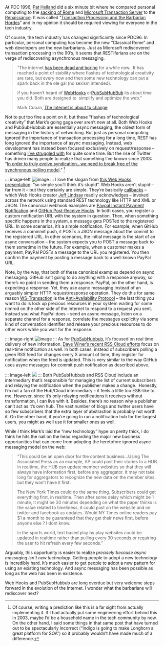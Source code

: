 At PDC 1996, [Pat Helland](http://blogs.msdn.com/pathelland/) did a six
minute bit where he compared personal computing to the [sacking of
Rome](http://en.wikipedia.org/wiki/Sack_of_Rome_(455)) and [Microsoft
Transaction
Server](http://en.wikipedia.org/wiki/Microsoft_Transaction_Server) to
the [Renaissance](http://en.wikipedia.org/wiki/Renissance). It was
called “[Transaction Processing and the Barbarian
Hordes](http://blogs.msdn.com/pathelland/archive/2009/01/19/transaction-processing-and-the-barbarian-hordes.aspx)”
and in my opinion it should be required viewing for everyone in the tech
industry.

Of course, the tech industry has changed significantly since PDC96. In
particular, personal computing has become the new “Classical Rome” and
web developers are the new barbarians. Just as Microsoft rediscovered
transaction processing in the 90’s, it seems that RESTifarians are on
the verge of rediscovering asynchronous messaging.

> “The internet [has been dead and
> boring](http://blogmaverick.com/2008/02/10/the-internet-is-officially-dead-and-boring-its-the-economy-stupi/)
> for a while now.  It has reached a point of stability where flashes of
> technological creativity are rare, but every now and then some new
> technology can put a spark back in the ole gal (no sexism intended).

> If you haven’t heard of
> [WebHooks](http://www.slideshare.net/progrium/using-web-hooks?src=embed)
> or[PubSubHubBub](http://code.google.com/p/pubsubhubbub/) its about
> time you did. Both are designed to  simplify and optimize the web.”
>
> Mark Cuban, [The Internet is about to
> change](http://blogmaverick.com/2009/08/25/the-internet-is-about-to-change/)

Not to put too fine a point on it, but these “flashes of technological
creativity” that Mark’s going gaga over aren’t new at all. Both Web
Hooks and PubSubHubbub are essentially async messaging, the oldest form
of messaging in the history of networking. But just as personal
computing ignored the importance of transaction processing for a long
time, REST has long ignored the importance of async messaging. Instead,
web development has instead been focused exclusively on request/response
– something [I’ve struggled
with](http://devhawk.net/2007/12/05/durable-and-restful/) for quite
some time. But the rise of Twitter has driven many people to realize
that something I’ve known since 2003: “[In order to truly evolve
syndication…we need to break free of the synchronous polling
model](http://devhawk.net/2003/12/16/reliable-syndication/).” [^1]

::: image-left
![image](http://image.devhawk.net/blog-content/20090826-async-messaging-and-the-barbarian-hordes/webhooks.png "webhooks") 
:::
I love the slogan from [this Web Hooks
presentation](http://blog.webhooks.org/2009/04/23/slides-from-pivotal-labs-talk/):
“so simple you’ll think it’s stupid”. Web Hooks aren’t stupid – far from
it – but they certainly are simple. They’re basically
[callbacks](http://en.wikipedia.org/wiki/Callback_(computer_science)) –
which Web Hooks creator [Jeff Lindsay](http://blogrium.com) readily
acknowledges – invoked across the network using standard REST technology
like HTTP and XML or JSON. The canonical webhook examples are [Paypal
Instant Payment Notification](https://www.paypal.com/ipn) and [GitHub
Post-Receive Hooks](http://github.com/guides/post-receive-hooks). In
both cases, you register a custom notification URL with the system in
question. Then, when something specific happens in the system, a message
gets POSTed to the registered URL. In some scenarios, it’s a simple
notification. For example, when GitHub receives a commmit push, it POSTs
a JSON message about the commit to the registered URL. In other
scenarios, the initial message is the start of an async conversation –
the system expects you to POST a message back to them sometime in the
future. For example, when a customer makes a payment, PayPal POSTs a
message to the URL you registered. You then confirm the payment by
posting a message back to a well known PayPal URL.

Note, by the way, that both of these canonical examples depend on async
messaging. GitHub isn’t going to do anything with a response anyway, so
there’s no point in sending them a response. PayPal, on the other hand,
is expecting a response. Yet, they use async messaging instead of an
arguably simpler HTTP request/response operation. They do this for same
reason
[WS-Transaction](https://www.ibm.com/developerworks/webservices/library/ws-transjta/)
is the [Anti-Availability
Protocol](http://blogs.msdn.com/pathelland/archive/2007/05/20/soa-and-newton-s-universe.aspx)
– the last thing you want to do is lock up precious resources in your
system waiting for some nimrod on the other side of the Internet to
respond to a request you sent. Instead you what PayPal does – send an
async message, listen on a separate channel for a response, correlate
the messages explicitly via some kind of conversation identifier and
release your precious resources to do other work while you wait for the
response.

::: image-right
![image](http://image.devhawk.net/blog-content/20090826-async-messaging-and-the-barbarian-hordes/pubsubhubbub.png "PubSubHubBub")
:::
As for [PubSubHubbub](http://code.google.com/p/pubsubhubbub/), it’s
focused on real time delivery of new information. [Dave Winer’s recent
RSS Cloud efforts](http://rsscloud.org) focus on real-time notification
as well. In both cases, instead of subscribers polling a given RSS feed
for changes every X amount of time, they register for notification when
the feed is updated. This is very similar to the way GitHub uses async
messages for commit push notification as described above.

::: image-left
[![](http://image.devhawk.net/blog-content/20090826-async-messaging-and-the-barbarian-hordes/pshb_diagram_thumb.png)](http://image.devhawk.net/blog-content/20090826-async-messaging-and-the-barbarian-hordes/pshb_diagram.png) 
:::
Both PubSubHubbub and RSS Cloud include an intermediary that’s responsible
for managing the list of current subscribers and relaying the
notification when the publisher makes a change.  Honestly, I’m not a fan
of the Hub/Cloud intermediary – it feels a little too ESB-like to me.
However, since it’s only relaying notifications it receives without
transformation, I can live with it. Besides, there’s no reason why a
publisher can’t act as it’s own hub. The vast number of blogs and
twitter users have so few subscribers that the extra layer of
abstraction is probably not worth it. On the other hand, if you’re going
to run a notification hub for the largest users, you might as well use
it for smaller ones as well.

While I think Mark’s laid the “new technology” hype on pretty thick, I
do think he hits the nail on the head regarding the major new business
opportunities that can come from adopting the heretofore ignored async
messaging model on the web:

> “This could be an open door for the content business…Using The
> Associated Press as an example, AP could post their stories to a HUB.
> In realtime, the HUB can update member websites so that they will
> always have information first, before any aggregator. It may not take
> long for aggregators to recognize the new data on the member sites,
> but they won’t have it first.
>
> The New York Times could do the same thing. Subscribers could get
> everything first, in realtime. Then after some delay which might be 1
> minute, it might be 30 minutes depending on what the paper thinks is
> the value related to timeliness, it could post on the website and on
> twitter and facebook as updates. Would NY Times online readers pay \$1
> a month to be guaranteed that they get their news first, before anyone
> else ? I dont know.
>
> In the sports world, text based play by play websites could be updated
> in realtime rather than pulling every 30 seconds or requiring the user
> to hit refresh every few seconds.”

Arguably, this opportunity is easier to realize *precisely because async
messaging isn’t new technology*. Getting people to adopt a new
technology is incredibly hard. It’s much easier to get people to adopt a
new pattern for using an existing technology. And async messaging has
been possible as long as the web has been in existence.

Web Hooks and PubSubHubbub are long overdue but very welcome steps
forward in the evolution of the Internet. I wonder what the barbarians
will rediscover next?

[^1]: Of course, writing a prediction like this is a far sight from
actually implementing it. If I had actually put some engineering effort
behind this in 2003, maybe I’d be a household name in the tech community
by now. On the other hand, I said some things in that same post that
have turned out to be spectacularly incorrect (“Indigo is going to make
Longhorn a great platform for SOA”) so it probably wouldn’t have made
much of a difference.
